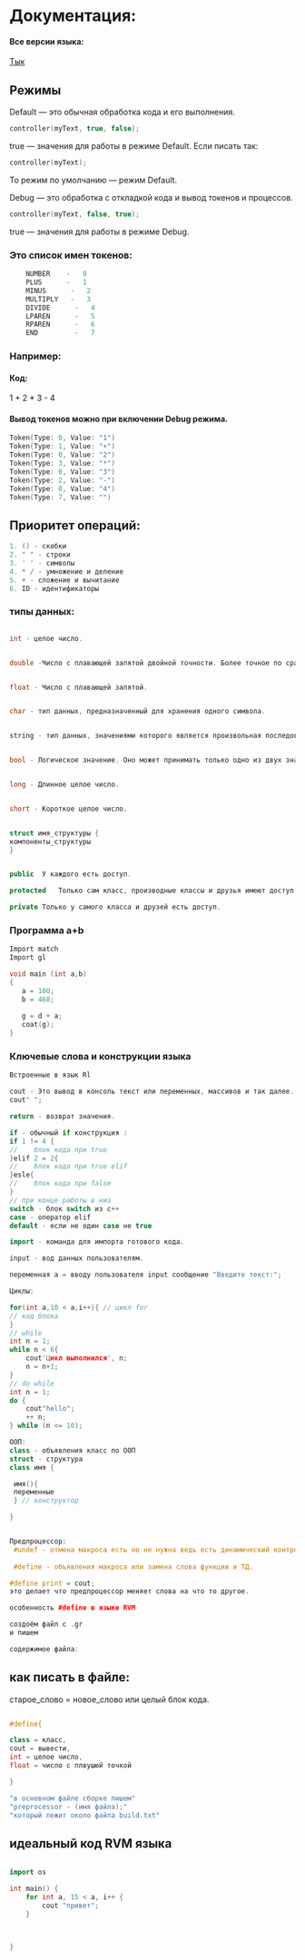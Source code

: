 # Документация:
#### Все версии языка:
[Тык](https://github.com/YaroslavlPe1/archive)

## Режимы
Default — это обычная обработка кода и его выполнения.
```cpp
controller(myText, true, false);
```
true — значения для работы в режиме Default. 
Если писать так:
```cpp
controller(myText);
```
То режим по умолчанию — режим Default.

Debug — это обработка с откладкой кода и вывод токенов и процессов.
```cpp
controller(myText, false, true);
```
true — значения для работы в режиме Debug. 



### Это список имен токенов:
```cpp
    NUMBER    -   0
    PLUS      -   1
    MINUS      -   2
    MULTIPLY   -   3
    DIVIDE      -   4
    LPAREN      -   5
    RPAREN      -   6
    END         -   7
```
### Например:

#### Код:
1 + 2 * 3 - 4

#### Вывод токенов можно при включении Debug режима.
```cpp
Token(Type: 0, Value: "1")
Token(Type: 1, Value: "+")
Token(Type: 0, Value: "2")
Token(Type: 3, Value: "*")
Token(Type: 0, Value: "3")
Token(Type: 2, Value: "-")
Token(Type: 0, Value: "4")
Token(Type: 7, Value: "")
```



## Приоритет операций:
```cpp
1. () - скобки
2. " " - строки
3. ' ' - символы
4. * / - умножение и деление
5. + - сложение и вычитание
6. ID - идентификаторы
```

### типы данных:
```cpp

int - целое число.
```

```cpp

double -Число с плавающей запятой двойной точности. Более точное по сравнению с float.
```

```cpp

float - Число с плавающей запятой.
```

```cpp

char - тип данных, предназначенный для хранения одного символа.
```

```cpp

string - тип данных, значениями которого является произвольная последовательность (строка) символов алфавита. 
```

```cpp

bool - Логическое значение. Оно может принимать только одно из двух значений: true или false.	
```

```cpp

long - Длинное целое число.
```

```cpp

short - Короткое целое число.
```

```cpp

struct имя_структуры {
компоненты_структуры
}


public	У каждого есть доступ.

protected	Только сам класс, производные классы и друзья имеют доступ.

private	Только у самого класса и друзей есть доступ.
```

### Программа a+b
```cpp
Import match
Import gl

void main (int a,b)
{
   a = 100;
   b = 468;
   
   g = d + a;
   coat(g);
}

```

### Ключевые слова  и конструкции языка
```cpp
Встроенные в язык Rl

cout - Это вывод в консоль текст или переменных, массивов и так далее.
cout" ";

return - возврат значения.  

if - обычный if конструкция :
if 1 != 4 {
//    блок кода при true
}elif 2 = 2{
//    блок кода при true elif
}esle{
//    блок кода при false 
}
// при конце работы в низ 
switch - блок switch из c++
case - оператор elif
default - если не один case не true 

import - команда для импорта готового кода.

input - вод данных пользователям.

переменная a = вводу пользователя input сообщение "Введите текст:";

Циклы:

for(int a,10 < a,i++){ // цикл for 
// код блока 
}
// while
int n = 1;
while n < 6{
    cout'Цикл выполнился', n;
    n = n+1;
}
// do while
int n = 1;
do {
    cout"hello";
    ++ n;
} while (n <= 10);

ООП:
class - объявления класс по ООП
struct - структура
class имя {

 имя(){
 переменные
 } // конструктор

}


```

```cpp

Предпроцессор:
 #undef - отмена макроса есть но не нужна ведь есть динамический контролёр предпроцессора.
 
 #define - объявления макроса или замена слова функции и ТД.

#define print = cout;
это делает что предпроцессор меняет слова на что то другое.

особенность #define в языке RVM

создоём файл с .gr
и пишем 

содержимое файла:
```
## как писать в файле:
старое_слово = новое_слово или целый
блок кода.
```cpp

#define{

class = класс,
cout = вывести,
int = целое число,
float = число с плвушюй точкой

}

"в основном файле сборке пишем"
"preprocessor - (имя файла);" 
"который лежит около файла build.txt"
```


## идеальный код RVM языка

```cpp

import os

int main() {
    for int a, 15 < a, i++ {
        cout "привет";
    }
    
    

}
```

